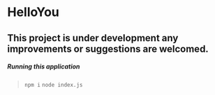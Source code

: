 # HelloYou
## This project is under development any improvements or suggestions are welcomed.

##### Running this application
> `npm i`
> `node index.js`
